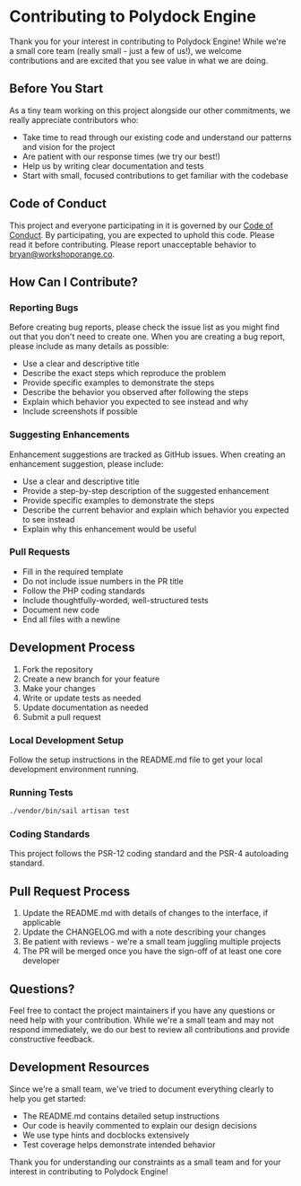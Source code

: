 # Contributing to Polydock Engine

Thank you for your interest in contributing to Polydock Engine! While we're a small core team (really small - just a few of us!), we welcome contributions and are excited that you see value in what we are doing.

## Before You Start

As a tiny team working on this project alongside our other commitments, we really appreciate contributors who:
- Take time to read through our existing code and understand our patterns and vision for the project
- Are patient with our response times (we try our best!)
- Help us by writing clear documentation and tests
- Start with small, focused contributions to get familiar with the codebase

## Code of Conduct

This project and everyone participating in it is governed by our [Code of Conduct](CODE_OF_CONDUCT.md). By participating, you are expected to uphold this code. Please read it before contributing. Please report unacceptable behavior to bryan@workshoporange.co.

## How Can I Contribute?

### Reporting Bugs

Before creating bug reports, please check the issue list as you might find out that you don't need to create one. When you are creating a bug report, please include as many details as possible:

* Use a clear and descriptive title
* Describe the exact steps which reproduce the problem
* Provide specific examples to demonstrate the steps
* Describe the behavior you observed after following the steps
* Explain which behavior you expected to see instead and why
* Include screenshots if possible

### Suggesting Enhancements

Enhancement suggestions are tracked as GitHub issues. When creating an enhancement suggestion, please include:

* Use a clear and descriptive title
* Provide a step-by-step description of the suggested enhancement
* Provide specific examples to demonstrate the steps
* Describe the current behavior and explain which behavior you expected to see instead
* Explain why this enhancement would be useful

### Pull Requests

* Fill in the required template
* Do not include issue numbers in the PR title
* Follow the PHP coding standards
* Include thoughtfully-worded, well-structured tests
* Document new code
* End all files with a newline

## Development Process

1. Fork the repository
2. Create a new branch for your feature
3. Make your changes
4. Write or update tests as needed
5. Update documentation as needed
6. Submit a pull request

### Local Development Setup

Follow the setup instructions in the README.md file to get your local development environment running.

### Running Tests

```bash
./vendor/bin/sail artisan test
```

### Coding Standards

This project follows the PSR-12 coding standard and the PSR-4 autoloading standard.

## Pull Request Process

1. Update the README.md with details of changes to the interface, if applicable
2. Update the CHANGELOG.md with a note describing your changes
3. Be patient with reviews - we're a small team juggling multiple projects
4. The PR will be merged once you have the sign-off of at least one core developer

## Questions?

Feel free to contact the project maintainers if you have any questions or need help with your contribution. While we're a small team and may not respond immediately, we do our best to review all contributions and provide constructive feedback.

## Development Resources

Since we're a small team, we've tried to document everything clearly to help you get started:
- The README.md contains detailed setup instructions
- Our code is heavily commented to explain our design decisions
- We use type hints and docblocks extensively
- Test coverage helps demonstrate intended behavior

Thank you for understanding our constraints as a small team and for your interest in contributing to Polydock Engine! 